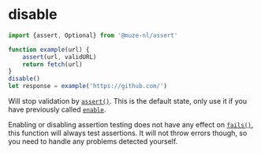 # disable

```javascript
import {assert, Optional} from '@muze-nl/assert'

function example(url) {
    assert(url, validURL)
    return fetch(url)
}
disable()
let response = example('https://github.com/')
```

Will stop validation by [`assert()`](./assert.md). This is the default state, only use it if you have previously called [`enable`](.enable.md).

Enabling or disabling assertion testing does not have any effect on [`fails()`](./fails.md), this function will always test assertions. It will not throw errors though, so you need to handle any problems detected yourself.